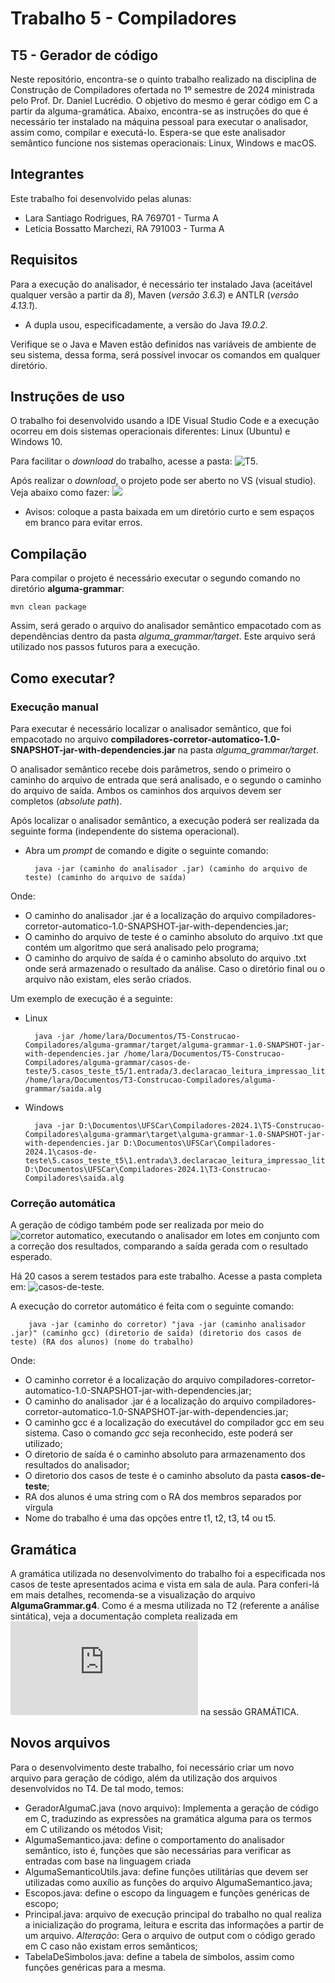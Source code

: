# Trabalho 5 - Compiladores

## T5 - Gerador de código ##
Neste repositório, encontra-se o quinto trabalho realizado na disciplina de Construção de Compiladores ofertada no 1º semestre de 2024 ministrada pelo Prof. Dr. Daniel Lucrédio.
O objetivo do mesmo é gerar código em C a partir da alguma-gramática. Abaixo, encontra-se as instruções do que é necessário ter instalado na máquina pessoal para executar o analisador, assim como, compilar e executá-lo.
Espera-se que este analisador semântico funcione nos sistemas operacionais: Linux, Windows e macOS.

## Integrantes ##
Este trabalho foi desenvolvido pelas alunas:
- Lara Santiago Rodrigues, RA 769701 - Turma A
- Letícia Bossatto Marchezi, RA 791003 - Turma A

## Requisitos ##
Para a execução do analisador, é necessário ter instalado Java (aceitável qualquer versão a partir da *8*), Maven (*versão 3.6.3*) e ANTLR (*versão 4.13.1*).

- A dupla usou, especificadamente, a versão do Java *19.0.2*.

Verifique se o Java e Maven estão definidos nas variáveis de ambiente de seu sistema, dessa forma, será possível invocar os comandos em qualquer diretório.

## Instruções de uso ##
O trabalho foi desenvolvido usando a IDE Visual Studio Code e a execução ocorreu em dois sistemas operacionais diferentes: Linux (Ubuntu) e Windows 10.

Para facilitar o *download* do trabalho, acesse a pasta: ![T5](https://github.com/letMarchezi/T3-Construcao-Compiladores/tree/main/alguma-grammar).

Após realizar o *download*, o projeto pode ser aberto no VS (visual studio). Veja abaixo como fazer:
![](https://github.com/letMarchezi/T1/assets/110498717/c3dd0f2a-c792-4519-96a6-775352a1e38e)


* Avisos: coloque a pasta baixada em um diretório curto e sem espaços em branco para evitar erros.

## Compilação ##

Para compilar o projeto é necessário executar o segundo comando no diretório **alguma-grammar**:

	mvn clean package

Assim, será gerado o arquivo do analisador semântico empacotado com as dependências dentro da pasta _alguma\_grammar/target_. Este arquivo será utilizado nos passos futuros para a execução.

## Como executar? ##

### Execução manual ###
Para executar é necessário localizar o analisador semântico, que foi empacotado no arquivo **compiladores-corretor-automatico-1.0-SNAPSHOT-jar-with-dependencies.jar** na pasta _alguma\_grammar/target_. 

O analisador semântico recebe dois parâmetros, sendo o primeiro o caminho do arquivo de entrada que será analisado, e o segundo o caminho do arquivo de saída. Ambos os caminhos dos arquivos devem ser completos (*absolute path*). 

Após localizar o analisador semântico, a execução poderá ser realizada da seguinte forma (independente do sistema operacional).

* Abra um _prompt_ de comando e digite o seguinte comando:

		java -jar (caminho do analisador .jar) (caminho do arquivo de teste) (caminho do arquivo de saída)

Onde:
- O caminho do analisador .jar é a localização do arquivo compiladores-corretor-automatico-1.0-SNAPSHOT-jar-with-dependencies.jar;
- O caminho do arquivo de teste é o caminho absoluto do arquivo .txt que contém um algoritmo que será analisado pelo programa;
- O caminho do arquivo de saída é o caminho absoluto do arquivo .txt onde será armazenado o resultado da análise. Caso o diretório final ou o arquivo não existam, eles serão criados.

Um exemplo de execução é a seguinte:
- Linux

  		java -jar /home/lara/Documentos/T5-Construcao-Compiladores/alguma-grammar/target/alguma-grammar-1.0-SNAPSHOT-jar-with-dependencies.jar /home/lara/Documentos/T5-Construcao-Compiladores/alguma-grammar/casos-de-teste/5.casos_teste_t5/1.entrada/3.declaracao_leitura_impressao_literal.alg  /home/lara/Documentos/T3-Construcao-Compiladores/alguma-grammar/saida.alg

- Windows

		java -jar D:\Documentos\UFSCar\Compiladores-2024.1\T5-Construcao-Compiladores\alguma-grammar\target\alguma-grammar-1.0-SNAPSHOT-jar-with-dependencies.jar D:\Documentos\UFSCar\Compiladores-2024.1\casos-de-teste\5.casos_teste_t5\1.entrada\3.declaracao_leitura_impressao_literal.alg D:\Documentos\UFSCar\Compiladores-2024.1\T3-Construcao-Compiladores\saida.alg


### Correção automática ###

A geração de código também pode ser realizada por meio do ![corretor automatico](https://github.com/dlucredio/compiladores-corretor-automatico/tree/master), executando o analisador em lotes em conjunto com a correção dos resultados, comparando a saída gerada com o resultado esperado. 

Há 20 casos a serem testados para este trabalho. Acesse a pasta completa em: ![casos-de-teste](https://github.com/letMarchezi/T5-Construcao-Compiladores/tree/main/alguma-grammar/casos-de-teste/5.casos_teste_t5). 

A execução do corretor automático é feita com o seguinte comando:


		java -jar (caminho do corretor) "java -jar (caminho analisador .jar)" (caminho gcc) (diretorio de saída) (diretorio dos casos de teste) (RA dos alunos) (nome do trabalho)


Onde:
- O caminho corretor é a localização do arquivo compiladores-corretor-automatico-1.0-SNAPSHOT-jar-with-dependencies.jar;
- O caminho do analisador .jar é a localização do arquivo compiladores-corretor-automatico-1.0-SNAPSHOT-jar-with-dependencies.jar;
- O caminho gcc é a localização do executável do compilador gcc em seu sistema. Caso o comando *gcc* seja reconhecido, este poderá ser utilizado;
- O diretorio de saída é o caminho absoluto para armazenamento dos resultados do analisador;
- O diretorio dos casos de teste é o caminho absoluto da pasta **casos-de-teste**;
- RA dos alunos é uma string com o RA dos membros separados por vírgula
- Nome do trabalho é uma das opções entre t1, t2, t3, t4 ou t5. 


## Gramática ##
A gramática utilizada no desenvolvimento do trabalho foi a especificada nos casos de teste apresentados acima e vista em sala de aula. Para conferi-lá em mais detalhes, recomenda-se a visualização do arquivo **AlgumaGrammar.g4**. Como é a mesma utilizada no T2 (referente a análise sintática), veja a documentação completa realizada em ![T2-README.md](https://github.com/letMarchezi/T2-Construcao-Compiladores/blob/main/README.md) na sessão GRAMÁTICA.

## Novos arquivos ##
Para o desenvolvimento deste trabalho, foi necessário criar um novo arquivo para geração de código, além da utilização dos arquivos desenvolvidos no T4. De tal modo, temos:
- GeradorAlgumaC.java (novo arquivo): Implementa a geração de código em C, traduzindo as expressões na gramática alguma para os termos em C utilizando os métodos Visit;
- AlgumaSemantico.java: define o comportamento do analisador semântico, isto é, funções que são necessárias para verificar as entradas com base na linguagem criada
- AlgumaSemanticoUtils.java: define funções utilitárias que devem ser utilizadas como auxílio as funções do arquivo AlgumaSemantico.java;
- Escopos.java: define o escopo da linguagem e funções genéricas de escopo;
- Principal.java: arquivo de execução principal do trabalho no qual realiza a inicialização do programa, leitura e escrita das informações a partir de um arquivo. *Alteração*: Gera o arquivo de output com o código gerado em C caso não existam erros semânticos;
- TabelaDeSimbolos.java: define a tabela de símbolos, assim como funções genéricas para a mesma.
